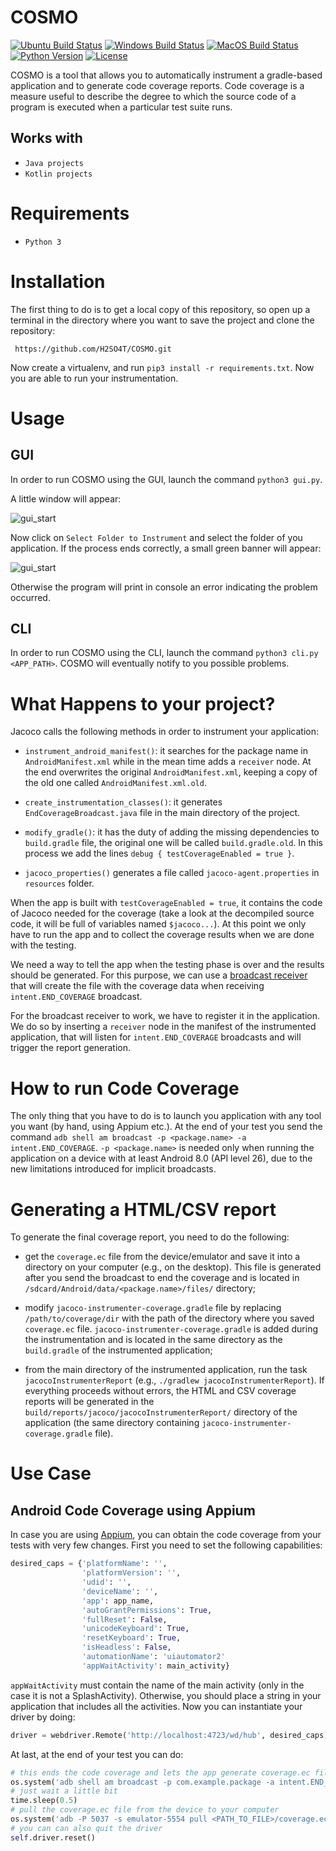 # COSMO

[![Ubuntu Build Status](https://github.com/H2SO4T/JacocoInstrumenter/workflows/Ubuntu/badge.svg)](https://github.com/H2SO4T/JacocoInstrumenter/actions?query=workflow%3AUbuntu)
[![Windows Build Status](https://github.com/H2SO4T/JacocoInstrumenter/workflows/Windows/badge.svg)](https://github.com/H2SO4T/JacocoInstrumenter/actions?query=workflow%3AWindows)
[![MacOS Build Status](https://github.com/H2SO4T/JacocoInstrumenter/workflows/MacOS/badge.svg)](https://github.com/H2SO4T/JacocoInstrumenter/actions?query=workflow%3AMacOS)
[![Python Version](https://img.shields.io/badge/Python-3.5%2B-green.svg?logo=python&logoColor=white)](https://www.python.org/downloads/)
[![License](https://img.shields.io/badge/license-MIT-blue.svg)](https://github.com/H2SO4T/JacocoInstrumenter/blob/master/LICENSE)



COSMO is a tool that allows you to automatically instrument a gradle-based application and to generate code coverage reports.
Code coverage is a measure useful to describe the degree to which the source code of a program is executed when a particular test suite runs.

## Works with

- ```Java projects```
- ```Kotlin projects```

# Requirements

- ```Python 3```

# Installation

The first thing to do is to get a local copy of this repository, so open up a terminal in the directory where you want
to save the project and clone the repository:

``` https://github.com/H2SO4T/COSMO.git```

Now create a virtualenv, and run ```pip3 install -r requirements.txt```. Now you are able to run your instrumentation.

# Usage

## GUI

In order to run COSMO using the GUI, launch the command ```python3 gui.py```.

A little window will appear:

![gui_start](./images/gui_start.png)

Now click on ````Select Folder to Instrument```` and select the folder of you application.
If the process ends correctly, a small green banner will appear:

![gui_start](./images/gui_success.png)

Otherwise the program will print in console an error indicating the problem occurred.
 
## CLI 

In order to run COSMO using the CLI, launch the command ```python3 cli.py <APP_PATH>```.
COSMO will eventually notify to you possible problems. 

# What Happens to your project?

Jacoco calls the following methods in order to instrument your application: 

- ```instrument_android_manifest()```: it searches for the package name in ```AndroidManifest.xml``` while in the mean time
adds a ```receiver``` node. At the end overwrites the original ```AndroidManifest.xml```, keeping a copy of the old one
called ```AndroidManifest.xml.old```.
 
- ```create_instrumentation_classes()```: it generates ```EndCoverageBroadcast.java``` file in the main directory of the project.

- ```modify_gradle()```: it has the duty of adding the missing dependencies to ```build.gradle``` file, the original one will be
called ```build.gradle.old```. In this process we add the lines `debug { testCoverageEnabled = true }`.

- ```jacoco_properties()``` generates a file called  ```jacoco-agent.properties``` in ```resources``` folder.

When the app is built with `testCoverageEnabled = true`, it contains the code of Jacoco
needed for the coverage (take a look at the decompiled source code, it will be full of
variables named `$jacoco...`). At this point we only have to run the app and to collect
the coverage results when we are done with the testing.

We need a way to tell the app when the testing phase is over and the results should be
generated. For this purpose, we can use a
[broadcast receiver](https://github.com/H2SO4T/COSMO/blob/master/templates/EndCoverageBroadcast.prep)
that will create the file with the coverage data when receiving `intent.END_COVERAGE`
broadcast.

For the broadcast receiver to work, we have to register it in the application. We do so
by inserting a `receiver` node in the manifest of the instrumented application, that
will listen for `intent.END_COVERAGE` broadcasts and will trigger the report generation.


# How to run Code Coverage

The only thing that you have to do is to launch you application with any tool you want (by hand, using Appium etc.).
At the end of your test you send the command ``` adb shell am broadcast -p <package.name> -a intent.END_COVERAGE ```.
`-p <package.name>` is needed only when running the application on a device with at least Android 8.0 (API level 26),
due to the new limitations introduced for implicit broadcasts.


# Generating a HTML/CSV report

To generate the final coverage report, you need to do the following:

- get the `coverage.ec` file from the device/emulator and save it into a directory on
your computer (e.g., on the desktop). This file is generated after you send the
broadcast to end the coverage and is located in
`/sdcard/Android/data/<package.name>/files/` directory;

- modify `jacoco-instrumenter-coverage.gradle` file by replacing `/path/to/coverage/dir`
with the path of the directory where you saved `coverage.ec` file.
`jacoco-instrumenter-coverage.gradle` is added during the instrumentation and is located
in the same directory as the `build.gradle` of the instrumented application;

- from the main directory of the instrumented application, run the task
`jacocoInstrumenterReport` (e.g., `./gradlew jacocoInstrumenterReport`). If everything
proceeds without errors, the HTML and CSV coverage reports will be generated in the
`build/reports/jacoco/jacocoInstrumenterReport/` directory of the application (the same
directory containing `jacoco-instrumenter-coverage.gradle` file).

# Use Case

## Android Code Coverage using Appium

In case you are using [Appium](https://github.com/appium/appium), you can obtain the code coverage from your tests with very few changes.
First you need to set the following capabilities:
```python
desired_caps = {'platformName': '',
                'platformVersion': '',
                'udid': '',
                'deviceName': '',
                'app': app_name,
                'autoGrantPermissions': True,
                'fullReset': False,
                'unicodeKeyboard': True,
                'resetKeyboard': True,
                'isHeadless': False,
                'automationName': 'uiautomator2'
                'appWaitActivity': main_activity}
```
```appWaitActivity``` must contain the name of the main activity (only in the case it is not a SplashActivity).
Otherwise, you should place a string in your application that includes all the activities.
Now you can instantiate your driver by doing:

```python
driver = webdriver.Remote('http://localhost:4723/wd/hub', desired_caps)
```

At last, at the end of your test you can do:

```python
# this ends the code coverage and lets the app generate coverage.ec file
os.system('adb shell am broadcast -p com.example.package -a intent.END_COVERAGE')
# just wait a little bit
time.sleep(0.5)
# pull the coverage.ec file from the device to your computer
os.system('adb -P 5037 -s emulator-5554 pull <PATH_TO_FILE>/coverage.ec <DESTINATION_PATH>')
# you can can also quit the driver
self.driver.reset()
```
